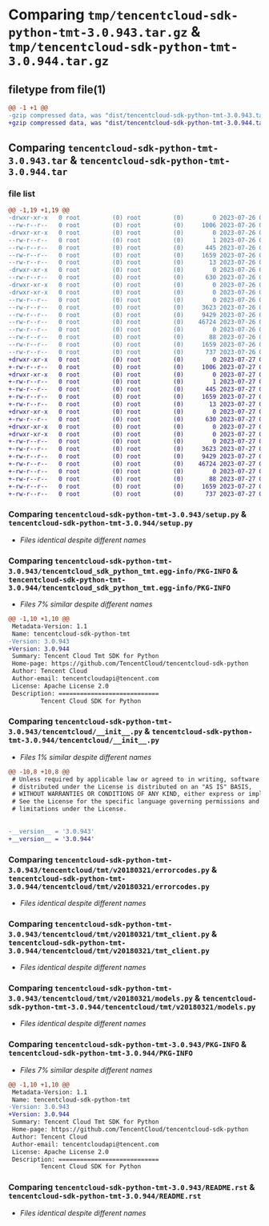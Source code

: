 # Comparing `tmp/tencentcloud-sdk-python-tmt-3.0.943.tar.gz` & `tmp/tencentcloud-sdk-python-tmt-3.0.944.tar.gz`

## filetype from file(1)

```diff
@@ -1 +1 @@
-gzip compressed data, was "dist/tencentcloud-sdk-python-tmt-3.0.943.tar", last modified: Wed Jul 26 00:47:01 2023, max compression
+gzip compressed data, was "dist/tencentcloud-sdk-python-tmt-3.0.944.tar", last modified: Thu Jul 27 02:26:21 2023, max compression
```

## Comparing `tencentcloud-sdk-python-tmt-3.0.943.tar` & `tencentcloud-sdk-python-tmt-3.0.944.tar`

### file list

```diff
@@ -1,19 +1,19 @@
-drwxr-xr-x   0 root         (0) root         (0)        0 2023-07-26 00:47:01.000000 tencentcloud-sdk-python-tmt-3.0.943/
--rw-r--r--   0 root         (0) root         (0)     1006 2023-07-26 00:47:01.000000 tencentcloud-sdk-python-tmt-3.0.943/setup.py
-drwxr-xr-x   0 root         (0) root         (0)        0 2023-07-26 00:47:01.000000 tencentcloud-sdk-python-tmt-3.0.943/tencentcloud_sdk_python_tmt.egg-info/
--rw-r--r--   0 root         (0) root         (0)        1 2023-07-26 00:47:01.000000 tencentcloud-sdk-python-tmt-3.0.943/tencentcloud_sdk_python_tmt.egg-info/dependency_links.txt
--rw-r--r--   0 root         (0) root         (0)      445 2023-07-26 00:47:01.000000 tencentcloud-sdk-python-tmt-3.0.943/tencentcloud_sdk_python_tmt.egg-info/SOURCES.txt
--rw-r--r--   0 root         (0) root         (0)     1659 2023-07-26 00:47:01.000000 tencentcloud-sdk-python-tmt-3.0.943/tencentcloud_sdk_python_tmt.egg-info/PKG-INFO
--rw-r--r--   0 root         (0) root         (0)       13 2023-07-26 00:47:01.000000 tencentcloud-sdk-python-tmt-3.0.943/tencentcloud_sdk_python_tmt.egg-info/top_level.txt
-drwxr-xr-x   0 root         (0) root         (0)        0 2023-07-26 00:47:01.000000 tencentcloud-sdk-python-tmt-3.0.943/tencentcloud/
--rw-r--r--   0 root         (0) root         (0)      630 2023-07-26 00:47:01.000000 tencentcloud-sdk-python-tmt-3.0.943/tencentcloud/__init__.py
-drwxr-xr-x   0 root         (0) root         (0)        0 2023-07-26 00:47:01.000000 tencentcloud-sdk-python-tmt-3.0.943/tencentcloud/tmt/
-drwxr-xr-x   0 root         (0) root         (0)        0 2023-07-26 00:47:01.000000 tencentcloud-sdk-python-tmt-3.0.943/tencentcloud/tmt/v20180321/
--rw-r--r--   0 root         (0) root         (0)        0 2023-07-26 00:47:01.000000 tencentcloud-sdk-python-tmt-3.0.943/tencentcloud/tmt/v20180321/__init__.py
--rw-r--r--   0 root         (0) root         (0)     3623 2023-07-26 00:47:01.000000 tencentcloud-sdk-python-tmt-3.0.943/tencentcloud/tmt/v20180321/errorcodes.py
--rw-r--r--   0 root         (0) root         (0)     9429 2023-07-26 00:47:01.000000 tencentcloud-sdk-python-tmt-3.0.943/tencentcloud/tmt/v20180321/tmt_client.py
--rw-r--r--   0 root         (0) root         (0)    46724 2023-07-26 00:47:01.000000 tencentcloud-sdk-python-tmt-3.0.943/tencentcloud/tmt/v20180321/models.py
--rw-r--r--   0 root         (0) root         (0)        0 2023-07-26 00:47:01.000000 tencentcloud-sdk-python-tmt-3.0.943/tencentcloud/tmt/__init__.py
--rw-r--r--   0 root         (0) root         (0)       88 2023-07-26 00:47:01.000000 tencentcloud-sdk-python-tmt-3.0.943/setup.cfg
--rw-r--r--   0 root         (0) root         (0)     1659 2023-07-26 00:47:01.000000 tencentcloud-sdk-python-tmt-3.0.943/PKG-INFO
--rw-r--r--   0 root         (0) root         (0)      737 2023-07-26 00:47:01.000000 tencentcloud-sdk-python-tmt-3.0.943/README.rst
+drwxr-xr-x   0 root         (0) root         (0)        0 2023-07-27 02:26:21.000000 tencentcloud-sdk-python-tmt-3.0.944/
+-rw-r--r--   0 root         (0) root         (0)     1006 2023-07-27 02:26:21.000000 tencentcloud-sdk-python-tmt-3.0.944/setup.py
+drwxr-xr-x   0 root         (0) root         (0)        0 2023-07-27 02:26:21.000000 tencentcloud-sdk-python-tmt-3.0.944/tencentcloud_sdk_python_tmt.egg-info/
+-rw-r--r--   0 root         (0) root         (0)        1 2023-07-27 02:26:21.000000 tencentcloud-sdk-python-tmt-3.0.944/tencentcloud_sdk_python_tmt.egg-info/dependency_links.txt
+-rw-r--r--   0 root         (0) root         (0)      445 2023-07-27 02:26:21.000000 tencentcloud-sdk-python-tmt-3.0.944/tencentcloud_sdk_python_tmt.egg-info/SOURCES.txt
+-rw-r--r--   0 root         (0) root         (0)     1659 2023-07-27 02:26:21.000000 tencentcloud-sdk-python-tmt-3.0.944/tencentcloud_sdk_python_tmt.egg-info/PKG-INFO
+-rw-r--r--   0 root         (0) root         (0)       13 2023-07-27 02:26:21.000000 tencentcloud-sdk-python-tmt-3.0.944/tencentcloud_sdk_python_tmt.egg-info/top_level.txt
+drwxr-xr-x   0 root         (0) root         (0)        0 2023-07-27 02:26:21.000000 tencentcloud-sdk-python-tmt-3.0.944/tencentcloud/
+-rw-r--r--   0 root         (0) root         (0)      630 2023-07-27 02:26:21.000000 tencentcloud-sdk-python-tmt-3.0.944/tencentcloud/__init__.py
+drwxr-xr-x   0 root         (0) root         (0)        0 2023-07-27 02:26:21.000000 tencentcloud-sdk-python-tmt-3.0.944/tencentcloud/tmt/
+drwxr-xr-x   0 root         (0) root         (0)        0 2023-07-27 02:26:21.000000 tencentcloud-sdk-python-tmt-3.0.944/tencentcloud/tmt/v20180321/
+-rw-r--r--   0 root         (0) root         (0)        0 2023-07-27 02:26:21.000000 tencentcloud-sdk-python-tmt-3.0.944/tencentcloud/tmt/v20180321/__init__.py
+-rw-r--r--   0 root         (0) root         (0)     3623 2023-07-27 02:26:21.000000 tencentcloud-sdk-python-tmt-3.0.944/tencentcloud/tmt/v20180321/errorcodes.py
+-rw-r--r--   0 root         (0) root         (0)     9429 2023-07-27 02:26:21.000000 tencentcloud-sdk-python-tmt-3.0.944/tencentcloud/tmt/v20180321/tmt_client.py
+-rw-r--r--   0 root         (0) root         (0)    46724 2023-07-27 02:26:21.000000 tencentcloud-sdk-python-tmt-3.0.944/tencentcloud/tmt/v20180321/models.py
+-rw-r--r--   0 root         (0) root         (0)        0 2023-07-27 02:26:21.000000 tencentcloud-sdk-python-tmt-3.0.944/tencentcloud/tmt/__init__.py
+-rw-r--r--   0 root         (0) root         (0)       88 2023-07-27 02:26:21.000000 tencentcloud-sdk-python-tmt-3.0.944/setup.cfg
+-rw-r--r--   0 root         (0) root         (0)     1659 2023-07-27 02:26:21.000000 tencentcloud-sdk-python-tmt-3.0.944/PKG-INFO
+-rw-r--r--   0 root         (0) root         (0)      737 2023-07-27 02:26:21.000000 tencentcloud-sdk-python-tmt-3.0.944/README.rst
```

### Comparing `tencentcloud-sdk-python-tmt-3.0.943/setup.py` & `tencentcloud-sdk-python-tmt-3.0.944/setup.py`

 * *Files identical despite different names*

### Comparing `tencentcloud-sdk-python-tmt-3.0.943/tencentcloud_sdk_python_tmt.egg-info/PKG-INFO` & `tencentcloud-sdk-python-tmt-3.0.944/tencentcloud_sdk_python_tmt.egg-info/PKG-INFO`

 * *Files 7% similar despite different names*

```diff
@@ -1,10 +1,10 @@
 Metadata-Version: 1.1
 Name: tencentcloud-sdk-python-tmt
-Version: 3.0.943
+Version: 3.0.944
 Summary: Tencent Cloud Tmt SDK for Python
 Home-page: https://github.com/TencentCloud/tencentcloud-sdk-python
 Author: Tencent Cloud
 Author-email: tencentcloudapi@tencent.com
 License: Apache License 2.0
 Description: ============================
         Tencent Cloud SDK for Python
```

### Comparing `tencentcloud-sdk-python-tmt-3.0.943/tencentcloud/__init__.py` & `tencentcloud-sdk-python-tmt-3.0.944/tencentcloud/__init__.py`

 * *Files 1% similar despite different names*

```diff
@@ -10,8 +10,8 @@
 # Unless required by applicable law or agreed to in writing, software
 # distributed under the License is distributed on an "AS IS" BASIS,
 # WITHOUT WARRANTIES OR CONDITIONS OF ANY KIND, either express or implied.
 # See the License for the specific language governing permissions and
 # limitations under the License.
 
 
-__version__ = '3.0.943'
+__version__ = '3.0.944'
```

### Comparing `tencentcloud-sdk-python-tmt-3.0.943/tencentcloud/tmt/v20180321/errorcodes.py` & `tencentcloud-sdk-python-tmt-3.0.944/tencentcloud/tmt/v20180321/errorcodes.py`

 * *Files identical despite different names*

### Comparing `tencentcloud-sdk-python-tmt-3.0.943/tencentcloud/tmt/v20180321/tmt_client.py` & `tencentcloud-sdk-python-tmt-3.0.944/tencentcloud/tmt/v20180321/tmt_client.py`

 * *Files identical despite different names*

### Comparing `tencentcloud-sdk-python-tmt-3.0.943/tencentcloud/tmt/v20180321/models.py` & `tencentcloud-sdk-python-tmt-3.0.944/tencentcloud/tmt/v20180321/models.py`

 * *Files identical despite different names*

### Comparing `tencentcloud-sdk-python-tmt-3.0.943/PKG-INFO` & `tencentcloud-sdk-python-tmt-3.0.944/PKG-INFO`

 * *Files 7% similar despite different names*

```diff
@@ -1,10 +1,10 @@
 Metadata-Version: 1.1
 Name: tencentcloud-sdk-python-tmt
-Version: 3.0.943
+Version: 3.0.944
 Summary: Tencent Cloud Tmt SDK for Python
 Home-page: https://github.com/TencentCloud/tencentcloud-sdk-python
 Author: Tencent Cloud
 Author-email: tencentcloudapi@tencent.com
 License: Apache License 2.0
 Description: ============================
         Tencent Cloud SDK for Python
```

### Comparing `tencentcloud-sdk-python-tmt-3.0.943/README.rst` & `tencentcloud-sdk-python-tmt-3.0.944/README.rst`

 * *Files identical despite different names*

